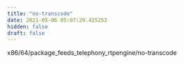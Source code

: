 ```yaml
---
title: "no-transcode"
date: 2021-05-06 05:07:29.425252
hidden: false
draft: false
---
```


x86/64/package_feeds_telephony_rtpengine/no-transcode

